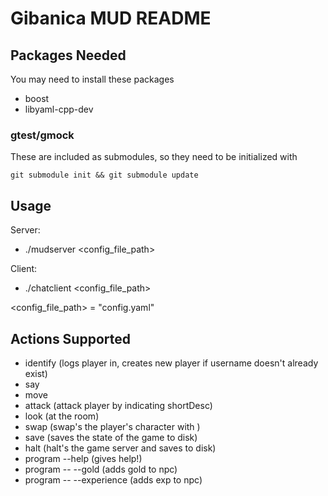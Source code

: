 Gibanica MUD README
===================

## Packages Needed

You may need to install these packages

- boost
- libyaml-cpp-dev

### gtest/gmock

These are included as submodules, so they need to be initialized with
```
git submodule init && git submodule update
```

## Usage

Server:
- ./mudserver <config_file_path>

Client:
- ./chatclient <config_file_path>

<config_file_path> = "config.yaml"

## Actions Supported
- identify <username> <password> (logs player in, creates new player if username doesn't already exist)
- say 
- move 
- attack (attack player by indicating shortDesc)
- look (at the room)
- swap <character> (swap's the player's character with <character>)
- save (saves the state of the game to disk)
- halt (halt's the game server and saves to disk)
- program --help (gives help!)
- program --<npcId> --gold <number> (adds gold to npc)
- program --<npcId> --experience <number> (adds exp to npc)


